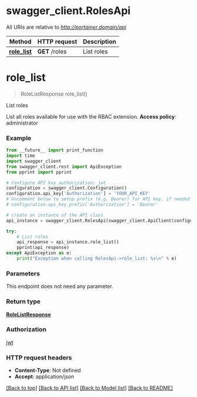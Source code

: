 # swagger_client.RolesApi

All URIs are relative to *http://portainer.domain/api*

Method | HTTP request | Description
------------- | ------------- | -------------
[**role_list**](RolesApi.md#role_list) | **GET** /roles | List roles


# **role_list**
> RoleListResponse role_list()

List roles

List all roles available for use with the RBAC extension. **Access policy**: administrator 

### Example
```python
from __future__ import print_function
import time
import swagger_client
from swagger_client.rest import ApiException
from pprint import pprint

# Configure API key authorization: jwt
configuration = swagger_client.Configuration()
configuration.api_key['Authorization'] = 'YOUR_API_KEY'
# Uncomment below to setup prefix (e.g. Bearer) for API key, if needed
# configuration.api_key_prefix['Authorization'] = 'Bearer'

# create an instance of the API class
api_instance = swagger_client.RolesApi(swagger_client.ApiClient(configuration))

try:
    # List roles
    api_response = api_instance.role_list()
    pprint(api_response)
except ApiException as e:
    print("Exception when calling RolesApi->role_list: %s\n" % e)
```

### Parameters
This endpoint does not need any parameter.

### Return type

[**RoleListResponse**](RoleListResponse.md)

### Authorization

[jwt](../README.md#jwt)

### HTTP request headers

 - **Content-Type**: Not defined
 - **Accept**: application/json

[[Back to top]](#) [[Back to API list]](../README.md#documentation-for-api-endpoints) [[Back to Model list]](../README.md#documentation-for-models) [[Back to README]](../README.md)


